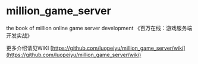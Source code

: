 # million_game_server
the book of million online game server development 
《百万在线：游戏服务端开发实战》

更多介绍请见WIKI  [https://github.com/luopeiyu/million_game_server/wiki](https://github.com/luopeiyu/million_game_server/wiki) 
